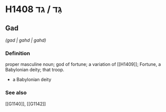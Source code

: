 # H1408 גַּד / גד

## Gad

_(gad | ɡahd | ɡahd)_

### Definition

proper masculine noun; god of fortune; a variation of [[H1409]]; Fortune, a Babylonian deity; that troop.

- a Babylonian deity
### See also

[[G1140]], [[G1142]]

